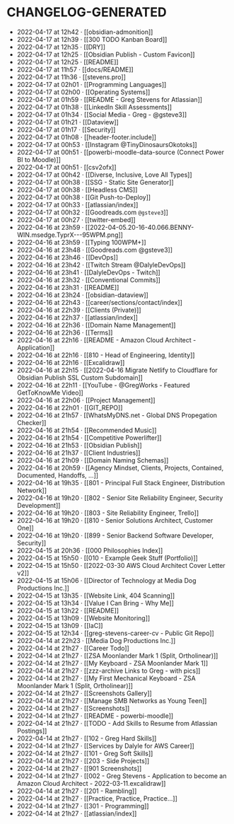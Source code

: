 # CHANGELOG-GENERATED
- 2022-04-17 at 12h42 · [[obsidian-admonition]]
- 2022-04-17 at 12h39 · [[300 TODO Kanban Board]]
- 2022-04-17 at 12h35 · [[DRY]]
- 2022-04-17 at 12h25 · [[Obsidian Publish - Custom Favicon]]
- 2022-04-17 at 12h25 · [[README]]
- 2022-04-17 at 11h57 · [[docs/README]]
- 2022-04-17 at 11h36 · [[stevens.pro]]
- 2022-04-17 at 02h01 · [[Programming Languages]]
- 2022-04-17 at 02h00 · [[Operating Systems]]
- 2022-04-17 at 01h59 · [[README - Greg Stevens for Atlassian]]
- 2022-04-17 at 01h38 · [[LinkedIn Skill Assessments]]
- 2022-04-17 at 01h34 · [[Social Media - Greg - @gsteve3]]
- 2022-04-17 at 01h21 · [[Dataview]]
- 2022-04-17 at 01h17 · [[Security]]
- 2022-04-17 at 01h08 · [[header-footer.include]]
- 2022-04-17 at 00h53 · [[Instagram @TinyDinosaursOkotoks]]
- 2022-04-17 at 00h51 · [[powerbi-moodle-data-source (Connect Power BI to Moodle)]]
- 2022-04-17 at 00h51 · [[csv2ofx]]
- 2022-04-17 at 00h42 · [[Diverse, Inclusive, Love All Types]]
- 2022-04-17 at 00h38 · [[SSG - Static Site Generator]]
- 2022-04-17 at 00h38 · [[Headless CMS]]
- 2022-04-17 at 00h38 · [[Git Push-to-Deploy]]
- 2022-04-17 at 00h33 · [[atlassian/index]]
- 2022-04-17 at 00h32 · [[Goodreads.com `@gsteve3`]]
- 2022-04-17 at 00h27 · [[twitter-embed]]
- 2022-04-16 at 23h59 · [[2022-04-05.20-16-40.066.BENNY-WIN.msedge.TyprX---95WPM.png]]
- 2022-04-16 at 23h59 · [[Typing 100WPM+]]
- 2022-04-16 at 23h48 · [[Goodreads.com @gsteve3]]
- 2022-04-16 at 23h46 · [[DevOps]]
- 2022-04-16 at 23h42 · [[Twitch Stream @DalyleDevOps]]
- 2022-04-16 at 23h41 · [[DalyleDevOps - Twitch]]
- 2022-04-16 at 23h32 · [[Conventional Commits]]
- 2022-04-16 at 23h31 · [[README]]
- 2022-04-16 at 23h24 · [[obsidian-dataview]]
- 2022-04-16 at 22h43 · [[career/sections/contact/index]]
- 2022-04-16 at 22h39 · [[Clients (Private)]]
- 2022-04-16 at 22h37 · [[atlassian/index]]
- 2022-04-16 at 22h36 · [[Domain Name Management]]
- 2022-04-16 at 22h36 · [[Terms]]
- 2022-04-16 at 22h16 · [[README - Amazon Cloud Architect - Application]]
- 2022-04-16 at 22h16 · [[810 - Head of Engineering, Identity]]
- 2022-04-16 at 22h16 · [[Excalidraw]]
- 2022-04-16 at 22h15 · [[2022-04-16 Migrate Netlify to Cloudflare for Obsidian Publish SSL Custom Subdomain]]
- 2022-04-16 at 22h11 · [[YouTube - @GregWorks - Featured GetToKnowMe Video]]
- 2022-04-16 at 22h06 · [[Project Management]]
- 2022-04-16 at 22h01 · [[GIT_REPO]]
- 2022-04-16 at 21h57 · [[WhatsMyDNS.net - Global DNS Propegation Checker]]
- 2022-04-16 at 21h54 · [[Recommended Music]]
- 2022-04-16 at 21h54 · [[Competitive Powerlifter]]
- 2022-04-16 at 21h53 · [[Obsidian Publish]]
- 2022-04-16 at 21h37 · [[Client Industries]]
- 2022-04-16 at 21h09 · [[Domain Naming Schemas]]
- 2022-04-16 at 20h59 · [[Agency Mindset, Clients, Projects, Contained, Documented, Handoffs, ...]]
- 2022-04-16 at 19h35 · [[801 - Principal Full Stack Engineer, Distribution Network]]
- 2022-04-16 at 19h20 · [[802 - Senior Site Reliability Engineer, Security Development]]
- 2022-04-16 at 19h20 · [[803 - Site Reliability Engineer, Trello]]
- 2022-04-16 at 19h20 · [[810 - Senior Solutions Architect, Customer One]]
- 2022-04-16 at 19h20 · [[899 - Senior Backend Software Developer, Security]]
- 2022-04-15 at 20h36 · [[000 Philosophies Index]]
- 2022-04-15 at 15h50 · [[010 - Example Geek Stuff (Portfolio)]]
- 2022-04-15 at 15h50 · [[2022-03-30 AWS Cloud Architect Cover Letter v2]]
- 2022-04-15 at 15h06 · [[Director of Technology at Media Dog Productions Inc.]]
- 2022-04-15 at 13h35 · [[Website Link, 404 Scanning]]
- 2022-04-15 at 13h34 · [[Value I Can Bring - Why Me]]
- 2022-04-15 at 13h22 · [[README]]
- 2022-04-15 at 13h09 · [[Website Monitoring]]
- 2022-04-15 at 13h09 · [[IaC]]
- 2022-04-15 at 12h34 · [[greg-stevens-career-cv - Public Git Repo]]
- 2022-04-14 at 22h23 · [[Media Dog Productions Inc.]]
- 2022-04-14 at 21h27 · [[Career Todo]]
- 2022-04-14 at 21h27 · [[ZSA Moonlander Mark 1 (Split, Ortholinear)]]
- 2022-04-14 at 21h27 · [[My Keyboard - ZSA Moonlander Mark 1]]
- 2022-04-14 at 21h27 · [[zzz-archive Links to Greg - with pics]]
- 2022-04-14 at 21h27 · [[My First Mechanical Keyboard - ZSA Moonlander Mark 1 (Split, Ortholinear)]]
- 2022-04-14 at 21h27 · [[Screenshots Gallery]]
- 2022-04-14 at 21h27 · [[Manage SMB Networks as Young Teen]]
- 2022-04-14 at 21h27 · [[Screenshots]]
- 2022-04-14 at 21h27 · [[README - powerbi-moodle]]
- 2022-04-14 at 21h27 · [[TODO - Add Skills to Resume from Atlassian Postings]]
- 2022-04-14 at 21h27 · [[102 - Greg Hard Skills]]
- 2022-04-14 at 21h27 · [[Services by Dalyle for AWS Career]]
- 2022-04-14 at 21h27 · [[101 - Greg Soft Skills]]
- 2022-04-14 at 21h27 · [[203 - Side Projects]]
- 2022-04-14 at 21h27 · [[901 Screenshots]]
- 2022-04-14 at 21h27 · [[002 - Greg Stevens - Application to become an Amazon Cloud Architect - 2022-03-11.excalidraw]]
- 2022-04-14 at 21h27 · [[201 - Rambling]]
- 2022-04-14 at 21h27 · [[Practice, Practice, Practice...]]
- 2022-04-14 at 21h27 · [[301 - Programming]]
- 2022-04-14 at 21h27 · [[atlassian/index]]
